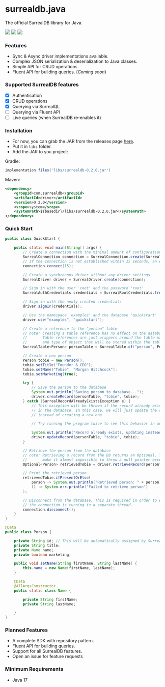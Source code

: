 # surrealdb.java

The official SurrealDB library for Java.

[![](https://img.shields.io/badge/status-beta-ff00bb.svg?style=flat-square)](https://github.com/surrealdb/surrealdb.java) [![](https://img.shields.io/badge/docs-view-44cc11.svg?style=flat-square)](https://surrealdb.com/docs/integration/libraries/java) [![](https://img.shields.io/badge/license-Apache_License_2.0-00bfff.svg?style=flat-square)](https://github.com/surrealdb/surrealdb.java)

### Features
- Sync & Async driver implementations available.
- Complex JSON serialization & deserialization to Java classes.
- Simple API for CRUD operations.
- Fluent API for building queries. (_Coming soon_)

### Supported SurrealDB features
- [x] Authentication
- [X] CRUD operations
- [X] Querying via SurrealQL
- [ ] Querying via Fluent API
- [ ] Live queries (when SurrealDB re-enables it)

### Installation
- For now, you can grab the JAR from the releases page [here](https://github.com/surrealdb/surrealdb.java/releases).
- Put it in `libs` folder.
- Add the JAR to you project:

Gradle:
```groovy
implementation files('libs/surrealdb-0.2.0.jar')
```

Maven:
```xml
<dependency>
    <groupId>com.surrealdb</groupId>
    <artifactId>driver</artifactId>
    <version>0.2.0</version>
    <scope>system</scope>
    <systemPath>${basedir}/libs/surrealdb-0.2.0.jar</systemPath>
</dependency>
```


### Quick Start
```java
public class QuickStart {

    public static void main(String[] args) {
        // Create a connection with the minimal amount of configuration
        SurrealConnection connection = SurrealConnection.create(SurrealConnectionProtocol.WEB_SOCKET, "localhost", 8000);
        // If the connection is not established within 15 seconds, an exception will be thrown.
        connection.connect(15);

        // Create a synchronous driver without any driver settings
        SurrealDriver driver = SurrealDriver.create(connection);

        // Sign in with the user 'root' and the password 'root'
        SurrealAuthCredentials credentials = SurrealRootCredentials.from("root", "root");

        // Sign in with the newly created credentials
        driver.signIn(credentials);

        // Use the namespace 'examples' and the database 'quickstart'
        driver.use("examples", "quickstart");

        // Create a reference to the "person" table
        // note: Creating a table reference has no effect on the database.
        //       Table references are just wrappers around the table name
        //       and type of object that will be stored within the table.
        SurrealTable<Person> personTable = SurrealTable.of("person", Person.class);

        // Create a new person
        Person tobie = new Person();
        tobie.setTitle("Founder & CEO");
        tobie.setName("Tobie", "Morgan Hitchcock");
        tobie.setMarketing(true);

        try {
            // Save the person to the database
            System.out.println("Saving person to database...");
            driver.createRecord(personTable, "tobie", tobie);
        } catch (SurrealRecordAlreadyExistsException e) {
            // This exception will be thrown if the record already exists
            // in the database. In this case, we will just update the record
            // instead of creating a new one.

            // Try running the program twice to see this behavior in action

            System.out.println("Record already exists, updating instead...");
            driver.updateRecord(personTable, "tobie", tobie);
        }

        // Retrieve the person from the database
        // note: Retrieving a record from the DB returns an Optional. This is to
        //       make it almost impossible to throw a null pointer exception.
        Optional<Person> retrievedTobie = driver.retrieveRecord(personTable, "tobie");

        // Print the retrieved person
        retrievedTobie.ifPresentOrElse(
            person -> System.out.println("Retrieved person: " + person),
            () -> System.err.println("Failed to retrieve person")
        );

        // Disconnect from the database. This is required in order to exit since
        // the connection is running in a separate thread.
        connection.disconnect();
    }
}

@Data
public class Person {

    private String id; // This will be automatically assigned by SurrealDB when the object is saved
    private String title;
    private Name name;
    private boolean marketing;

    public void setName(String firstName, String lastName) {
        this.name = new Name(firstName, lastName);
    }

    @Data
    @AllArgsConstructor
    public static class Name {

        private String firstName;
        private String lastName;

    }
}
```

### Planned Features
- A complete SDK with repository pattern.
- Fluent API for building queries.
- Support for all SurrealDB features.
- Open an issue for feature requests


### Minimum Requirements
- Java 17

